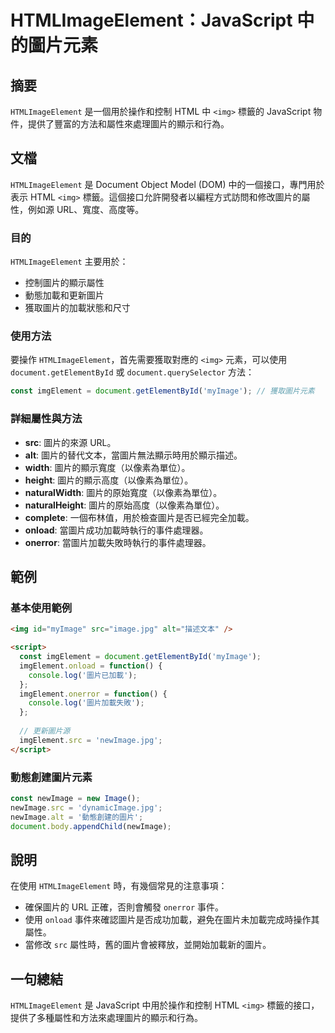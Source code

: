 <!--
Meta Description: # HTMLImageElement：JavaScript 中的圖片元素 ## 摘要 `HTMLImageElement` 是一個用於操作和控制 HTML 中 `<img>` 標籤的 JavaScript 物件，提供了豐富的方法和屬性來處理圖片的顯示和行為。 ## 文檔 `HTMLImageElem...
Meta Keywords: htmlimageelement, document, javascript, img, imgelement
-->

# HTMLImageElement：JavaScript 中的圖片元素

## 摘要
`HTMLImageElement` 是一個用於操作和控制 HTML 中 `<img>` 標籤的 JavaScript 物件，提供了豐富的方法和屬性來處理圖片的顯示和行為。

## 文檔
`HTMLImageElement` 是 Document Object Model (DOM) 中的一個接口，專門用於表示 HTML `<img>` 標籤。這個接口允許開發者以編程方式訪問和修改圖片的屬性，例如源 URL、寬度、高度等。

### 目的
`HTMLImageElement` 主要用於：
- 控制圖片的顯示屬性
- 動態加載和更新圖片
- 獲取圖片的加載狀態和尺寸

### 使用方法
要操作 `HTMLImageElement`，首先需要獲取對應的 `<img>` 元素，可以使用 `document.getElementById` 或 `document.querySelector` 方法：

```javascript
const imgElement = document.getElementById('myImage'); // 獲取圖片元素
```

### 詳細屬性與方法
- **src**: 圖片的來源 URL。
- **alt**: 圖片的替代文本，當圖片無法顯示時用於顯示描述。
- **width**: 圖片的顯示寬度（以像素為單位）。
- **height**: 圖片的顯示高度（以像素為單位）。
- **naturalWidth**: 圖片的原始寬度（以像素為單位）。
- **naturalHeight**: 圖片的原始高度（以像素為單位）。
- **complete**: 一個布林值，用於檢查圖片是否已經完全加載。
- **onload**: 當圖片成功加載時執行的事件處理器。
- **onerror**: 當圖片加載失敗時執行的事件處理器。

## 範例
### 基本使用範例
```html
<img id="myImage" src="image.jpg" alt="描述文本" />

<script>
  const imgElement = document.getElementById('myImage');
  imgElement.onload = function() {
    console.log('圖片已加載');
  };
  imgElement.onerror = function() {
    console.log('圖片加載失敗');
  };
  
  // 更新圖片源
  imgElement.src = 'newImage.jpg';
</script>
```

### 動態創建圖片元素
```javascript
const newImage = new Image();
newImage.src = 'dynamicImage.jpg';
newImage.alt = '動態創建的圖片';
document.body.appendChild(newImage);
```

## 說明
在使用 `HTMLImageElement` 時，有幾個常見的注意事項：
- 確保圖片的 URL 正確，否則會觸發 `onerror` 事件。
- 使用 `onload` 事件來確認圖片是否成功加載，避免在圖片未加載完成時操作其屬性。
- 當修改 `src` 屬性時，舊的圖片會被釋放，並開始加載新的圖片。

## 一句總結
`HTMLImageElement` 是 JavaScript 中用於操作和控制 HTML `<img>` 標籤的接口，提供了多種屬性和方法來處理圖片的顯示和行為。
